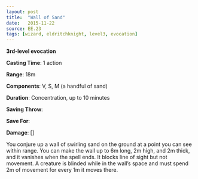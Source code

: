 ```yaml
---
layout: post
title:  "Wall of Sand"
date:   2015-11-22
source: EE.23
tags: [wizard, eldritchknight, level3, evocation]
---
```


**3rd-level evocation**

**Casting Time**: 1 action

**Range**: 18m

**Components**: V, S, M (a handful of sand)

**Duration**: Concentration, up to 10 minutes

**Saving Throw**:

**Save For**:

**Damage**: []

You conjure up a wall of swirling sand on the ground at a point you can see within range. You can make the wall up to 6m long, 2m high, and 2m thick, and it vanishes when the spell ends. It blocks line of sight but not movement. A creature is blinded while in the wall’s space and must spend 2m of movement for every 1m it moves there.
